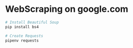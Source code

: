 # WebScraping on google.com

```bash
# Install Beautiful Soup
pip install bs4
```
```bash
# Create Requests
pipenv requests
```